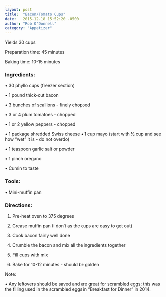 ```yaml
---
layout: post
title:  "Bacon/Tomato Cups"
date:   2015-12-18 15:52:20 -0500
author: "Rob O'Donnell"
category: "Appetizer"
---
```

Yields 30 cups 

Preparation time: 45 minutes 

Baking time: 10-15 minutes

### Ingredients:

• 30 phyllo cups (freezer section)

• 1 pound thick-cut bacon

• 3 bunches of scallions - finely chopped

• 3 or 4 plum tomatoes - chopped

• 1 or 2 yellow peppers - chopped

• 1 package shredded Swiss cheese • 1 cup mayo (start with 1⁄2 cup and see how “wet” it is - do not overdo) 

• 1 teaspoon garlic salt or powder

• 1 pinch oregano

• Cumin to taste

### Tools:

• Mini-muffin pan

### Directions:

1. Pre-heat oven to 375 degrees

2. Grease muffin pan (I don’t as the cups are easy to get out)

3. Cook bacon fairly well done

4. Crumble the bacon and mix all the ingredients together

5. Fill cups with mix

6. Bake for 10-12 minutes - should be golden

Note:

• Any leftovers should be saved and are great for scrambled eggs; this was the filling used in the scrambled eggs in “Breakfast for Dinner” in 2014.